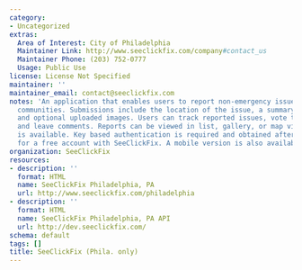 ```yaml
---
category:
- Uncategorized
extras:
  Area of Interest: City of Philadelphia
  Maintainer Link: http://www.seeclickfix.com/company#contact_us
  Maintainer Phone: (203) 752-0777
  Usage: Public Use
license: License Not Specified
maintainer: ''
maintainer_email: contact@seeclickfix.com
notes: 'An application that enables users to report non-emergency issues in their
  communities. Submissions include the location of the issue, a summary, description,
  and optional uploaded images. Users can track reported issues, vote to fix them,
  and leave comments. Reports can be viewed in list, gallery, or map views. An API
  is available. Key based authentication is required and obtained after registering
  for a free account with SeeClickFix. A mobile version is also available. '
organization: SeeClickFix
resources:
- description: ''
  format: HTML
  name: SeeClickFix Philadelphia, PA
  url: http://www.seeclickfix.com/philadelphia
- description: ''
  format: HTML
  name: SeeClickFix Philadelphia, PA API
  url: http://dev.seeclickfix.com/
schema: default
tags: []
title: SeeClickFix (Phila. only)
---
```


